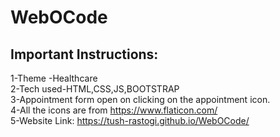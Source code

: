 # WebOCode

## Important Instructions: <br>


1-Theme -Healthcare <br>
2-Tech used-HTML,CSS,JS,BOOTSTRAP<br>
3-Appointment form open on clicking on the appointment icon.<br>
4-All the icons are from https://www.flaticon.com/ <br>
5-Website Link: https://tush-rastogi.github.io/WebOCode/ 




